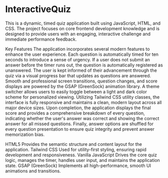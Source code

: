 # InteractiveQuiz

This is a dynamic, timed quiz application built using JavaScript, HTML, and CSS. The project focuses on core frontend development knowledge and is designed to provide users with an engaging, interactive challenge and immediate performance feedback.

Key Features
The application incorporates several modern features to enhance the user experience. Each question is automatically timed for ten seconds to introduce a sense of urgency. If a user does not submit an answer before the timer runs out, the question is automatically registered as unanswered. The user is kept informed of their advancement through the quiz via a visual progress bar that updates as questions are answered. Smooth and professional screen transitions, question changes, and score displays are powered by the GSAP (GreenSock) animation library. A theme switcher allows users to easily toggle between a light and dark color scheme for personalized viewing. Utilizing Tailwind CSS utility classes, the interface is fully responsive and maintains a clean, modern layout across all major device sizes. Upon completion, the application displays the final score and provides a comprehensive breakdown of every question, indicating whether the user's answer was correct and showing the correct answer for all missed questions. Finally, answer options are shuffled for every question presentation to ensure quiz integrity and prevent answer memorization bias.

HTML5	Provides the semantic structure and content layout for the application.
Tailwind CSS	Used for utility-first styling, ensuring rapid development and responsiveness.
Vanilla JavaScript	Drives the core quiz logic, manages the timer, handles user input, and maintains the application state.
GSAP (GreenSock)	Implements all high-performance, smooth UI animations and transitions.
